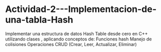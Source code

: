 # Actividad-2---Implementacion-de-una-tabla-Hash
Implementar una estructura de datos Hash Table desde cero en C++ utilizando clases , aplicando conceptos de:  Funciones hash  Manejo de colisiones  Operaciones CRUD (Crear, Leer, Actualizar, Eliminar)
